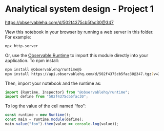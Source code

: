 # Analytical system design - Project 1

https://observablehq.com/d/502f4375cb5fac30@347

View this notebook in your browser by running a web server in this folder. For
example:

~~~sh
npx http-server
~~~

Or, use the [Observable Runtime](https://github.com/observablehq/runtime) to
import this module directly into your application. To npm install:

~~~sh
npm install @observablehq/runtime@5
npm install https://api.observablehq.com/d/502f4375cb5fac30@347.tgz?v=3
~~~

Then, import your notebook and the runtime as:

~~~js
import {Runtime, Inspector} from "@observablehq/runtime";
import define from "502f4375cb5fac30";
~~~

To log the value of the cell named “foo”:

~~~js
const runtime = new Runtime();
const main = runtime.module(define);
main.value("foo").then(value => console.log(value));
~~~
